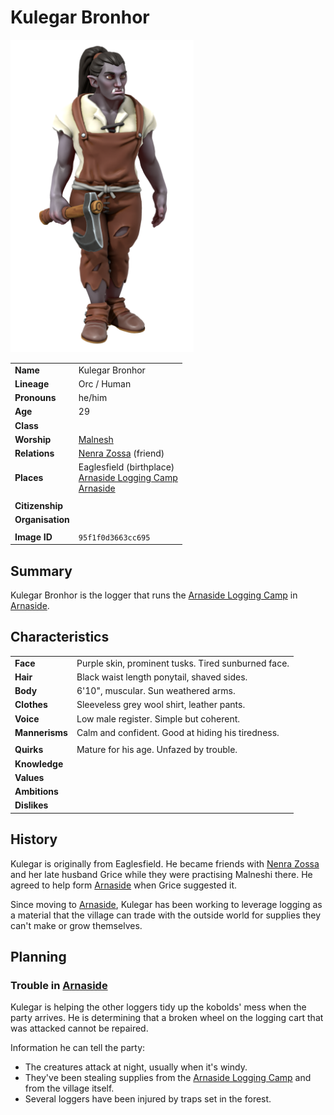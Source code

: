 # Kulegar Bronhor

<img src="https://raw.githubusercontent.com/jesskelsall/astarus-images/main/characters/portraits/95f1f0d3663cc695.png" height="500" />

|||
| --- | --- |
| **Name** | Kulegar Bronhor | character.3
| **Lineage** | Orc / Human |
| **Pronouns** | he/him |
| **Age** | 29 |
| **Class** | |
| **Worship** | [Malnesh](../gods/deities/malnesh.md) |
| **Relations** | [Nenra Zossa](nenra-zossa.md) (friend) |
| **Places** | Eaglesfield (birthplace)<br>[Arnaside Logging Camp](../places/structures/arnaside-logging-camp.md)<br>[Arnaside](../places/villages/arnaside.md) |
|||
| **Citizenship** | |
| **Organisation** | |
|||
| **Image ID** | `95f1f0d3663cc695` |

## Summary

Kulegar Bronhor is the logger that runs the [Arnaside Logging Camp](../places/structures/arnaside-logging-camp.md) in [Arnaside](../places/villages/arnaside.md).

## Characteristics

| | |
| --- | --- |
| **Face** | Purple skin, prominent tusks. Tired sunburned face. | characteristics.2
| **Hair** | Black waist length ponytail, shaved sides. |
| **Body** | 6'10", muscular. Sun weathered arms. |
| **Clothes** | Sleeveless grey wool shirt, leather pants. |
| **Voice** | Low male register. Simple but coherent. |
| **Mannerisms** | Calm and confident. Good at hiding his tiredness. |
| | |
| **Quirks** | Mature for his age. Unfazed by trouble. |
| **Knowledge** | |
| **Values** | |
| **Ambitions** | |
| **Dislikes** | |

## History

Kulegar is originally from Eaglesfield. He became friends with [Nenra Zossa](nenra-zossa.md) and her late husband Grice while they were practising Malneshi there. He agreed to help form [Arnaside](../places/villages/arnaside.md) when Grice suggested it.

Since moving to [Arnaside](../places/villages/arnaside.md), Kulegar has been working to leverage logging as a material that the village can trade with the outside world for supplies they can't make or grow themselves.

## Planning

### Trouble in [Arnaside](../places/villages/arnaside.md)

Kulegar is helping the other loggers tidy up the kobolds' mess when the party arrives. He is determining that a broken wheel on the logging cart that was attacked cannot be repaired.

Information he can tell the party:

- The creatures attack at night, usually when it's windy.
- They've been stealing supplies from the [Arnaside Logging Camp](../places/structures/arnaside-logging-camp.md) and from the village itself.
- Several loggers have been injured by traps set in the forest.
